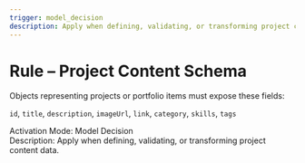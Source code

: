 ```yaml
---
trigger: model_decision
description: Apply when defining, validating, or transforming project content data.
---
```


# Rule – Project Content Schema

Objects representing projects or portfolio items must expose these fields:

`id`, `title`, `description`, `imageUrl`, `link`, `category`, `skills`, `tags`

Activation Mode: Model Decision  
Description: Apply when defining, validating, or transforming project content data.
